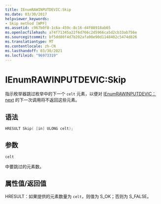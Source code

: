 ```yaml
---
title: IEnumRAWINPUTDEVIC:Skip
ms.date: 03/30/2017
helpviewer_keywords:
- Skip method [WPF]
ms.assetid: c967b0f8-1c6a-459c-8c16-d4f08918ab65
ms.openlocfilehash: a74f71345a22f6d766c2d5966ca5d2cb33ab756e
ms.sourcegitcommit: bf5dd80f4d7b202afa90e90d1148402c5474d826
ms.translationtype: MT
ms.contentlocale: zh-CN
ms.lasthandoff: 03/30/2021
ms.locfileid: "96973319"
---
```

# <a name="ienumrawinputdevicskip"></a>IEnumRAWINPUTDEVIC:Skip
指示枚举器跳过枚举中的下一个 `celt` 元素，以便对 [IEnumRAWINPUTDEVIC： next](ienumrawinputdevic-next.md) 的下一次调用将不返回这些元素。  
  
## <a name="syntax"></a>语法  
  
```cpp  
HRESULT Skip( [in] ULONG celt);  
```  
  
## <a name="parameters"></a>参数  
 `celt`  
  
 中要跳过的元素数。  
  
## <a name="property-valuereturn-value"></a>属性值/返回值  
 HRESULT：如果提供的元素数量为 `celt`，则值为 S_OK；否则为 S_FALSE。
